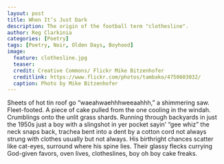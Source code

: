 ```yaml
---
layout: post
title: When It’s Just Dark
description: The origin of the football term "clothesline".
author: Reg Clarkinia
categories: [Poetry]
tags: [Poetry, Noir, Olden Days, Boyhood]
image:
  feature: clothesline.jpg
  teaser:
  credit: Creative Commons/ Flickr Mike Bitzenhofer
  creditlink: https://www.flickr.com/photos/tambako/4750603032/
  caption: Photo by Mike Bitzenhofer
---
```



Sheets of hot tin roof go “waeahwaehhhweeaahhh,” a shimmering saw. Fleet-footed. A piece of cake pulled from the one cooling in the windah. Crumblings onto the unlit grass shards. Running through backyards in just the 1950s just a boy with a slingshot in yer pocket sayin’ “gee whiz” the neck snaps back, trachea bent into a dent by a cotton cord not always strung with clothes usually but not always. His birthright chances scatter like cat-eyes, surround where his spine lies. Their glassy flecks currying God-given favors, oven lives, clotheslines, boy oh boy cake freaks.
